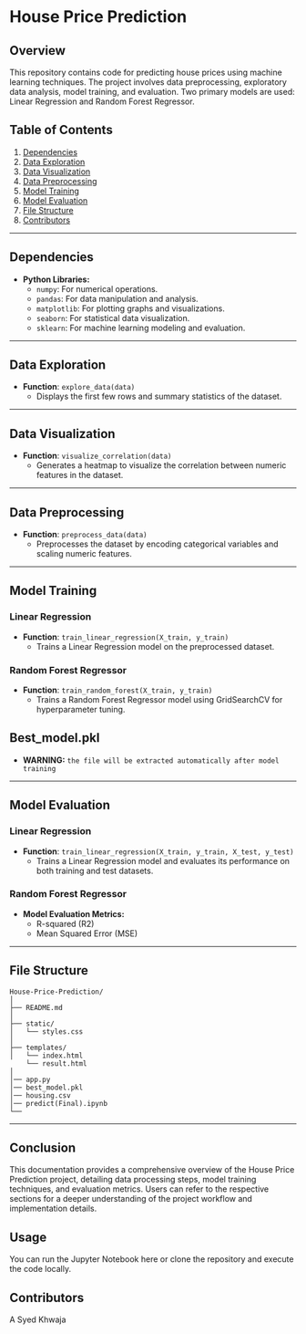 # House Price Prediction

## Overview

This repository contains code for predicting house prices using machine learning techniques. The project involves data preprocessing, exploratory data analysis, model training, and evaluation. Two primary models are used: Linear Regression and Random Forest Regressor.

## Table of Contents

1. [Dependencies](#dependencies)
2. [Data Exploration](#data-exploration)
3. [Data Visualization](#data-visualization)
4. [Data Preprocessing](#data-preprocessing)
5. [Model Training](#model-training)
6. [Model Evaluation](#model-evaluation)
7. [File Structure](#file-structure)
8. [Contributors](#Contributors)


---

## Dependencies <a name="dependencies"></a>

- **Python Libraries:**
  - `numpy`: For numerical operations.
  - `pandas`: For data manipulation and analysis.
  - `matplotlib`: For plotting graphs and visualizations.
  - `seaborn`: For statistical data visualization.
  - `sklearn`: For machine learning modeling and evaluation.

---

## Data Exploration <a name="data-exploration"></a>

- **Function**: `explore_data(data)`
  - Displays the first few rows and summary statistics of the dataset.
  
---

## Data Visualization <a name="data-visualization"></a>

- **Function**: `visualize_correlation(data)`
  - Generates a heatmap to visualize the correlation between numeric features in the dataset.

---

## Data Preprocessing <a name="data-preprocessing"></a>

- **Function**: `preprocess_data(data)`
  - Preprocesses the dataset by encoding categorical variables and scaling numeric features.
  
---

## Model Training <a name="model-training"></a>

### Linear Regression

- **Function**: `train_linear_regression(X_train, y_train)`
  - Trains a Linear Regression model on the preprocessed dataset.
  
### Random Forest Regressor

- **Function**: `train_random_forest(X_train, y_train)`
  - Trains a Random Forest Regressor model using GridSearchCV for hyperparameter tuning.

## Best_model.pkl
- **WARNING:** `the file will be extracted automatically after model training`


---

## Model Evaluation <a name="model-evaluation"></a>

### Linear Regression

- **Function**: `train_linear_regression(X_train, y_train, X_test, y_test)`
  - Trains a Linear Regression model and evaluates its performance on both training and test datasets.
  
### Random Forest Regressor

- **Model Evaluation Metrics:**
  - R-squared (R2)
  - Mean Squared Error (MSE)

---

## File Structure <a name="file-structure"></a>

```
House-Price-Prediction/
│
├── README.md
│
├── static/
│   └── styles.css
│
├── templates/
│   └── index.html
    └── result.html
│
│── app.py
│── best_model.pkl
│── housing.csv
│── predict(Final).ipynb
└──
```

---

## Conclusion

This documentation provides a comprehensive overview of the House Price Prediction project, detailing data processing steps, model training techniques, and evaluation metrics. Users can refer to the respective sections for a deeper understanding of the project workflow and implementation details.

## Usage
You can run the Jupyter Notebook here or clone the repository and execute the code locally.

## Contributors
A Syed Khwaja
